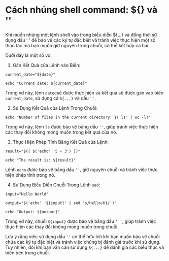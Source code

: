 # Cách nhúng shell command: ${} và ''
Khi muốn nhúng một lệnh shell vào trong biểu diễn ${...} và đồng thời sử dụng dấu ' ' để bảo vệ các ký tự đặc biệt và tránh việc thực hiện một số thao tác mà bạn muốn giữ nguyên trong chuỗi, có thể kết hợp cả hai.

Dưới đây là một số vd:

1. Gán Kết Quả của Lệnh vào Biến:

`current_date="${date}"`

`echo "Current date: ${current_date}"`

Trong vd này, lệnh `date`csẽ được thực hiện và kết quả sẽ được gán vào biến `current_date`, sử dụng cả `${...}` và dấu `''`.

2. Sử Dụng Kết Quả của Lệnh Trong Chuỗi:

`echo "Number of files in the current directory: $('ls' | wc -l)"`

Trong vd này, lệnh `ls` được bảo vệ bằng dấu `''`, giúp tránh việc thực hiện các thay đổi không mong muốn trong kết quả của nó.

3. Thực Hiện Phép Tính Bằng Kết Quả của Lệnh:

`result="$(( $('echo' '5 + 3') ))"`

`echo "The result is: ${result}"`

Lệnh `echo` được bảo vệ bằng dấu `''`, giữ nguyên chuỗi và tránh việc thực hiện phép tính trong nó.

4. Sử Dụng Biểu Diễn Chuỗi Trong Lệnh `sed`:

`input="Hello World"`

`output="$('echo' '${input}' | sed 's/Hello/Hi/')"`

`echo "Output: ${output}"`

Trong vd này, chuỗi `${input}` được bảo vệ bằng dấu `' '`, giúp tránh việc thực hiện các thay đổi không mong muốn trong chuỗi.

Lưu ý rằng việc sử dụng dấu `''` có thể hữu ích khi bạn muốn bảo vệ chuỗi chứa các ký tự đặc biệt và tránh việc chúng bị đánh giá trước khi sử dụng. Tuy nhiên, đôi khi bạn vẫn cần sử dụng `${...}` để đánh giá các biểu thức và biến bên trong chuỗi.





